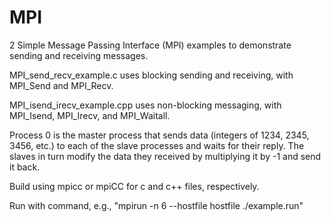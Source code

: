 # MPI
2 Simple Message Passing Interface (MPI) examples to demonstrate sending and receiving messages.

MPI_send_recv_example.c uses blocking sending and receiving, with MPI_Send and MPI_Recv.

MPI_isend_irecv_example.cpp uses non-blocking messaging, with MPI_Isend, MPI_Irecv, and MPI_Waitall.

Process 0 is the master process that sends data (integers of 1234, 2345, 3456, etc.) to each of the slave processes and waits for their reply. The slaves in turn modify the data they received by multiplying it by -1 and send it back.


Build using mpicc or mpiCC for c and c++ files, respectively.

Run with command, e.g., "mpirun -n 6 --hostfile hostfile ./example.run"
